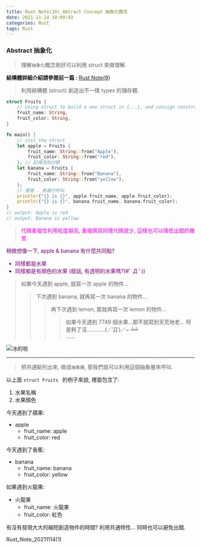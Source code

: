 ```yaml
---
title: Rust Note(10)_Abtract Concept 抽象化概念
date: 2021-11-14 10:09:03
categories: Rust
tags: Rust
---
```


### Abstract 抽象化

> 理解`抽象化`概念剛好可以利用 struct 來做理解.

**結構體詳細介紹請參閱前一篇** : [Rust Note(9)](https://kyllsccs.github.io/2021/11/05/20211105-1/)

<!--more-->

> 利用結構體 (struct) 創造出不一樣 types 的儲存體.

```rust
struct Fruits {
    // Using struct to build a new struct in {...}, and consign constructor name and :type
    fruit_name: String,
    fruit_color: String,
}

fn main() {
    // init the struct
    let apple = Fruits {
        fruit_name: String::from("Apple"),
        fruit_color: String::from("red"),
    }; // 記得添加分號
    let banana = Fruits {
        fruit_name: String::from("Banana"),
        fruit_color: String::from("yellow"),
    };
    // 使用 . 來進行呼叫
    println!("{} is {}", apple.fruit_name, apple.fruit_color);
    println!("{} is {}", banana.fruit_name, banana.fruit_color);
}
// output: Apple is red
// output: Banana is yellow
```

> <font color=#FF00FF>代碼重複性利用程度越高, 重複撰寫同樣代碼就少, 這樣也可以降低出錯的機會.</font>

<font color=#800080>
稍微想像一下, apple & banana 有什麼共同點?

-   同樣都是水果
-   同樣都是有顏色的水果 (廢話, 有透明的水果嗎?(#ﾟ Д ﾟ))
    </font>

> 如果今天遇到 apple, 就寫一次 apple 的物件...
>
> > 下次遇到 banana, 就再寫一次 banana 的物件...
> >
> > > 再下次遇到 lemon, 那就再寫一次 lemon 的物件...
> > >
> > > > 如果今天遇到 7749 個水果...那不就寫到天荒地老...
> > > > 阿是夠了沒............(／‵Д′)／~ ╧╧  
> > > >  ......

![冰的啦](https://www.niusnews.com/upload/imgs/default/16AugP/805kid/3.gif)

---

> 把共通點列出來, 做成`抽象層`, 那我們就可以利用這個抽象層來呼叫.

以上面 `struct Fruits ` 的例子來說, 裡面包含了:

1. 水果名稱
2. 水果顏色

今天遇到了蘋果:

-   apple
    -   fruit_name: apple
    -   fruit_color: red

今天遇到了香蕉:

-   banana
    -   fruit_name: banana
    -   fruit_color: yellow

如果遇到火龍果:

-   火龍果
    -   fruit_name: 火龍果
    -   fruit_color: 紅色

有沒有發現大大的縮短創造物件的時間? 利用共通特性...
同時也可以避免出錯.

Rust_Note_20211114(1)
